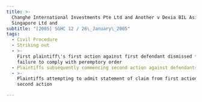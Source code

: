 ```yaml
---
title: >-
  Changhe International Investments Pte Ltd and Another v Dexia BIL Asia
  Singapore Ltd and
subtitle: "[2005] SGHC 12 / 26\_January\_2005"
tags:
  - Civil Procedure
  - Striking out
  - >-
    First plaintiff\'s first action against first defendant dismissed for
    failure to comply with peremptory order
  - Plaintiffs subsequently commencing second action against defendants
  - >-
    Plaintiffs attempting to admit statement of claim from first action in
    second action

---
```


